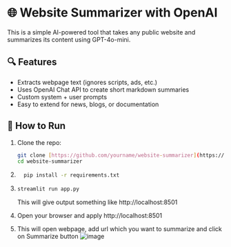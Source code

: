 # 🌐 Website Summarizer with OpenAI

This is a simple AI-powered tool that takes any public website and summarizes its content using GPT-4o-mini.

## 🔍 Features

- Extracts webpage text (ignores scripts, ads, etc.)
- Uses OpenAI Chat API to create short markdown summaries
- Custom system + user prompts
- Easy to extend for news, blogs, or documentation

## 🚀 How to Run
1. Clone the repo:
   ```bash
   git clone [https://github.com/yourname/website-summarizer](https://github.com/smitesht/website-summarizer.git)
   cd website-summarizer

2. ```bash
     pip install -r requirements.txt
   ```
  
3. ```bash
   streamlit run app.py
   ```
   This will give output something like http://localhost:8501
5. Open your browser and apply http://localhost:8501
6. This will open webpage, add url which you want to summarize and click on Summarize button
![image](https://github.com/user-attachments/assets/f22eb319-4500-43bc-b90b-522a607d328d)
  
